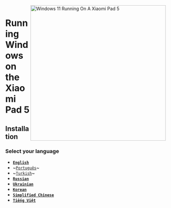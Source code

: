 <img align="right" src="https://raw.githubusercontent.com/erdilS/Port-Windows-11-Xiaomi-Pad-5/main/nabu.png" width="425" alt="Windows 11 Running On A Xiaomi Pad 5">

# Running Windows on the Xiaomi Pad 5

## Installation

### Select your language

- [**`English`**](English/selection-en.md)
- ~[`Português`](Portuguese/selection-pt.md)~
- ~[`Turkish`](Turkish/selection-tr.md)~
- [**`Russian`**](Russian/selection-ru.md)
- [**`Ukrainian`**](Ukrainian/selection-uk.md)
- [**`Korean`**](Korean/selection-ko.md)
- [**`Simplified Chinese`**](https://github.com/erdilS/Port-Windows-11-Xiaomi-Pad-5/blob/main/guide/Simplified%20Chinese/selection-cn.md)
- [**`Tiếng Việt`**](Vietnamese/selection-vi.md)




